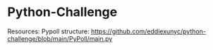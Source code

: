 # Python-Challenge
Resources:
Pypoll structure: https://github.com/eddiexunyc/python-challenge/blob/main/PyPoll/main.py
